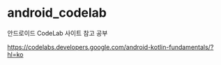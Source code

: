 # android_codelab

안드로이드 CodeLab 사이트 참고 공부 

https://codelabs.developers.google.com/android-kotlin-fundamentals/?hl=ko
